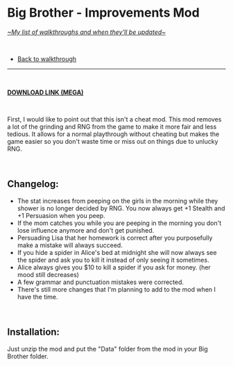# Big Brother - Improvements Mod
[*\~My list of walkthroughs and when they'll be updated\~*](https://www.patreon.com/maimlain)

<br>

- [Back to walkthrough](https://maim-lain.github.io/bigbrother/)
 
---

<br>

[**DOWNLOAD LINK (MEGA)**]()

<br>

First, I would like to point out that this isn't a cheat mod. This mod removes a lot of the grinding and RNG from the game to make it more fair and less tedious. It allows for a normal playthrough without cheating but makes the game easier so you don't waste time or miss out on things due to unlucky RNG.

<br>

## Changelog:
- The stat increases from peeping on the girls in the morning while they shower is no longer decided by RNG. You now always get +1 Stealth and +1 Persuasion when you peep.
- If the mom catches you while you are peeping in the morning you don't lose influence anymore and don't get punished.
- Persuading Lisa that her homework is correct after you purposefully make a mistake will always succeed.
- If you hide a spider in Alice's bed at midnight she will now always see the spider and ask you to kill it instead of only seeing it sometimes.
- Alice always gives you $10 to kill a spider if you ask for money. (her mood still decreases)
- A few grammar and punctuation mistakes were corrected.
- There's still more changes that I'm planning to add to the mod when I have the time.

<br>

## Installation:
Just unzip the mod and put the "Data" folder from the mod in your Big Brother folder.

<!--- tells you where alice cigs are (probs dont need?) --->
